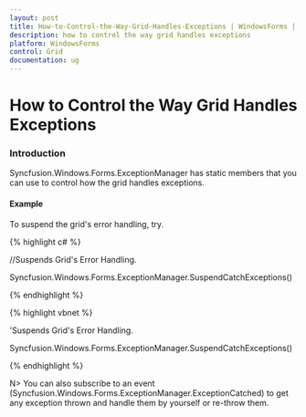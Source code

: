 ```yaml
---
layout: post
title: How-to-Control-the-Way-Grid-Handles-Exceptions | WindowsForms | Syncfusion
description: how to control the way grid handles exceptions
platform: WindowsForms
control: Grid
documentation: ug
---
```


# How to Control the Way Grid Handles Exceptions

### Introduction

Syncfusion.Windows.Forms.ExceptionManager has static members that you can use to control how the grid handles exceptions. 

#### Example

To suspend the grid's error handling, try.

{% highlight c# %}



//Suspends Grid's Error Handling.

Syncfusion.Windows.Forms.ExceptionManager.SuspendCatchExceptions()


{% endhighlight %}

{% highlight vbnet %}



'Suspends Grid's Error Handling.

Syncfusion.Windows.Forms.ExceptionManager.SuspendCatchExceptions()


{% endhighlight %}

N> You can also subscribe to an event (Syncfusion.Windows.Forms.ExceptionManager.ExceptionCatched) to get any exception thrown and handle them by yourself or re-throw them.
